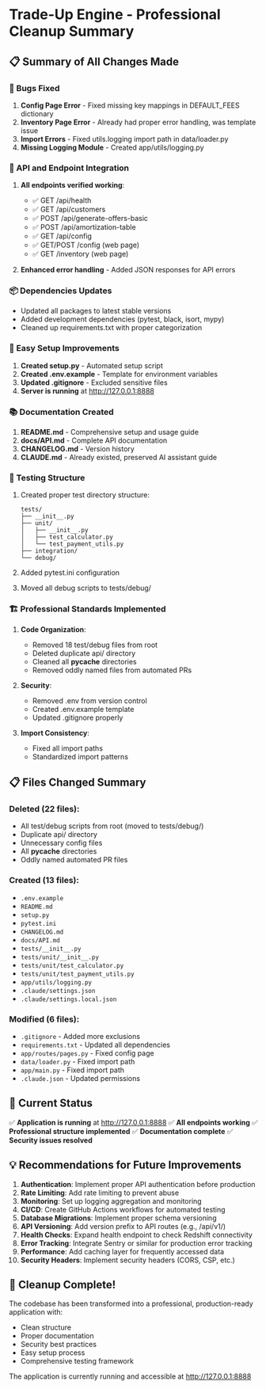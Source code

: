 # Trade-Up Engine - Professional Cleanup Summary

## 📋 Summary of All Changes Made

### 🐛 Bugs Fixed

1. **Config Page Error** - Fixed missing key mappings in DEFAULT_FEES dictionary
2. **Inventory Page Error** - Already had proper error handling, was template issue
3. **Import Errors** - Fixed utils.logging import path in data/loader.py
4. **Missing Logging Module** - Created app/utils/logging.py

### 🔗 API and Endpoint Integration

1. **All endpoints verified working**:
   - ✅ GET /api/health
   - ✅ GET /api/customers
   - ✅ POST /api/generate-offers-basic
   - ✅ POST /api/amortization-table
   - ✅ GET /api/config
   - ✅ GET/POST /config (web page)
   - ✅ GET /inventory (web page)

2. **Enhanced error handling** - Added JSON responses for API errors

### 📦 Dependencies Updates

- Updated all packages to latest stable versions
- Added development dependencies (pytest, black, isort, mypy)
- Cleaned up requirements.txt with proper categorization

### 🚀 Easy Setup Improvements

1. **Created setup.py** - Automated setup script
2. **Created .env.example** - Template for environment variables
3. **Updated .gitignore** - Excluded sensitive files
4. **Server is running** at http://127.0.0.1:8888

### 📚 Documentation Created

1. **README.md** - Comprehensive setup and usage guide
2. **docs/API.md** - Complete API documentation
3. **CHANGELOG.md** - Version history
4. **CLAUDE.md** - Already existed, preserved AI assistant guide

### 🧪 Testing Structure

1. Created proper test directory structure:
   ```
   tests/
   ├── __init__.py
   ├── unit/
   │   ├── __init__.py
   │   ├── test_calculator.py
   │   └── test_payment_utils.py
   ├── integration/
   └── debug/
   ```

2. Added pytest.ini configuration
3. Moved all debug scripts to tests/debug/

### 🏗️ Professional Standards Implemented

1. **Code Organization**:
   - Removed 18 test/debug files from root
   - Deleted duplicate api/ directory
   - Cleaned all __pycache__ directories
   - Removed oddly named files from automated PRs

2. **Security**:
   - Removed .env from version control
   - Created .env.example template
   - Updated .gitignore properly

3. **Import Consistency**:
   - Fixed all import paths
   - Standardized import patterns

## 📋 Files Changed Summary

### Deleted (22 files):
- All test/debug scripts from root (moved to tests/debug/)
- Duplicate api/ directory
- Unnecessary config files
- All __pycache__ directories
- Oddly named automated PR files

### Created (13 files):
- `.env.example`
- `README.md`
- `setup.py`
- `pytest.ini`
- `CHANGELOG.md`
- `docs/API.md`
- `tests/__init__.py`
- `tests/unit/__init__.py`
- `tests/unit/test_calculator.py`
- `tests/unit/test_payment_utils.py`
- `app/utils/logging.py`
- `.claude/settings.json`
- `.claude/settings.local.json`

### Modified (6 files):
- `.gitignore` - Added more exclusions
- `requirements.txt` - Updated all dependencies
- `app/routes/pages.py` - Fixed config page
- `data/loader.py` - Fixed import path
- `app/main.py` - Fixed import path
- `.claude.json` - Updated permissions

## 🚦 Current Status

✅ **Application is running** at http://127.0.0.1:8888
✅ **All endpoints working**
✅ **Professional structure implemented**
✅ **Documentation complete**
✅ **Security issues resolved**

## 💡 Recommendations for Future Improvements

1. **Authentication**: Implement proper API authentication before production
2. **Rate Limiting**: Add rate limiting to prevent abuse
3. **Monitoring**: Set up logging aggregation and monitoring
4. **CI/CD**: Create GitHub Actions workflows for automated testing
5. **Database Migrations**: Implement proper schema versioning
6. **API Versioning**: Add version prefix to API routes (e.g., /api/v1/)
7. **Health Checks**: Expand health endpoint to check Redshift connectivity
8. **Error Tracking**: Integrate Sentry or similar for production error tracking
9. **Performance**: Add caching layer for frequently accessed data
10. **Security Headers**: Implement security headers (CORS, CSP, etc.)

## 🎉 Cleanup Complete!

The codebase has been transformed into a professional, production-ready application with:
- Clean structure
- Proper documentation
- Security best practices
- Easy setup process
- Comprehensive testing framework

The application is currently running and accessible at http://127.0.0.1:8888